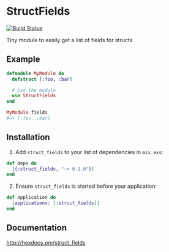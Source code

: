 # StructFields

[![Build Status](https://travis-ci.org/nTraum/struct_fields.svg?branch=master)](https://travis-ci.org/nTraum/struct_fields)

Tiny module to easily get a list of fields for structs.

## Example

```elixir
defmodule MyModule do
  defstruct [:foo, :bar]

  # Use the module
  use StructFields
end

MyModule.fields
#=> [:foo, :bar]
```

## Installation

1. Add `struct_fields` to your list of dependencies in `mix.exs`:

```elixir
def deps do
  [{:struct_fields, "~> 0.1.0"}]
end
```

2. Ensure `struct_fields` is started before your application:

```elixir
def application do
  [applications: [:struct_fields]]
end
```

## Documentation

http://hexdocs.pm/struct_fields
